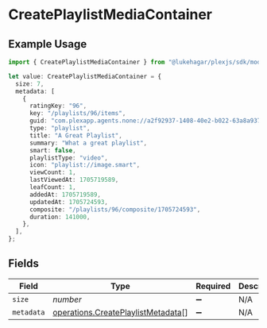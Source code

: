 # CreatePlaylistMediaContainer

## Example Usage

```typescript
import { CreatePlaylistMediaContainer } from "@lukehagar/plexjs/sdk/models/operations";

let value: CreatePlaylistMediaContainer = {
  size: 7,
  metadata: [
    {
      ratingKey: "96",
      key: "/playlists/96/items",
      guid: "com.plexapp.agents.none://a2f92937-1408-40e2-b022-63a8a9377e55",
      type: "playlist",
      title: "A Great Playlist",
      summary: "What a great playlist",
      smart: false,
      playlistType: "video",
      icon: "playlist://image.smart",
      viewCount: 1,
      lastViewedAt: 1705719589,
      leafCount: 1,
      addedAt: 1705719589,
      updatedAt: 1705724593,
      composite: "/playlists/96/composite/1705724593",
      duration: 141000,
    },
  ],
};
```

## Fields

| Field                                                                                           | Type                                                                                            | Required                                                                                        | Description                                                                                     | Example                                                                                         |
| ----------------------------------------------------------------------------------------------- | ----------------------------------------------------------------------------------------------- | ----------------------------------------------------------------------------------------------- | ----------------------------------------------------------------------------------------------- | ----------------------------------------------------------------------------------------------- |
| `size`                                                                                          | *number*                                                                                        | :heavy_minus_sign:                                                                              | N/A                                                                                             | 7                                                                                               |
| `metadata`                                                                                      | [operations.CreatePlaylistMetadata](../../../sdk/models/operations/createplaylistmetadata.md)[] | :heavy_minus_sign:                                                                              | N/A                                                                                             |                                                                                                 |
